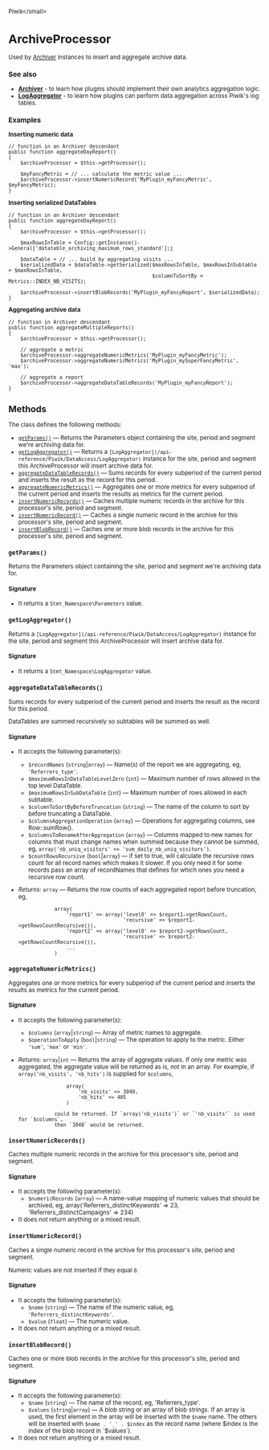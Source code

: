 <small>Piwik\</small>

ArchiveProcessor
================

Used by [Archiver](/api-reference/Piwik/Plugin/Archiver) instances to insert and aggregate archive data.

### See also

- **[Archiver](/api-reference/Piwik/Plugin/Archiver)** - to learn how plugins should implement their own analytics
                                      aggregation logic.
- **[LogAggregator](/api-reference/Piwik/DataAccess/LogAggregator)** - to learn how plugins can perform data aggregation
                                               across Piwik's log tables.

### Examples

**Inserting numeric data**

    // function in an Archiver descendant
    public function aggregateDayReport()
    {
        $archiveProcessor = $this->getProcessor();

        $myFancyMetric = // ... calculate the metric value ...
        $archiveProcessor->insertNumericRecord('MyPlugin_myFancyMetric', $myFancyMetric);
    }

**Inserting serialized DataTables**

    // function in an Archiver descendant
    public function aggregateDayReport()
    {
        $archiveProcessor = $this->getProcessor();

        $maxRowsInTable = Config::getInstance()->General['datatable_archiving_maximum_rows_standard'];j

        $dataTable = // ... build by aggregating visits ...
        $serializedData = $dataTable->getSerialized($maxRowsInTable, $maxRowsInSubtable = $maxRowsInTable,
                                                    $columnToSortBy = Metrics::INDEX_NB_VISITS);

        $archiveProcessor->insertBlobRecords('MyPlugin_myFancyReport', $serializedData);
    }

**Aggregating archive data**

    // function in Archiver descendant
    public function aggregateMultipleReports()
    {
        $archiveProcessor = $this->getProcessor();

        // aggregate a metric
        $archiveProcessor->aggregateNumericMetrics('MyPlugin_myFancyMetric');
        $archiveProcessor->aggregateNumericMetrics('MyPlugin_mySuperFancyMetric', 'max');

        // aggregate a report
        $archiveProcessor->aggregateDataTableRecords('MyPlugin_myFancyReport');
    }

Methods
-------

The class defines the following methods:

- [`getParams()`](#getparams) &mdash; Returns the Parameters object containing the site, period and segment we're archiving data for.
- [`getLogAggregator()`](#getlogaggregator) &mdash; Returns a `[LogAggregator](/api-reference/Piwik/DataAccess/LogAggregator)` instance for the site, period and segment this ArchiveProcessor will insert archive data for.
- [`aggregateDataTableRecords()`](#aggregatedatatablerecords) &mdash; Sums records for every subperiod of the current period and inserts the result as the record for this period.
- [`aggregateNumericMetrics()`](#aggregatenumericmetrics) &mdash; Aggregates one or more metrics for every subperiod of the current period and inserts the results as metrics for the current period.
- [`insertNumericRecords()`](#insertnumericrecords) &mdash; Caches multiple numeric records in the archive for this processor's site, period and segment.
- [`insertNumericRecord()`](#insertnumericrecord) &mdash; Caches a single numeric record in the archive for this processor's site, period and segment.
- [`insertBlobRecord()`](#insertblobrecord) &mdash; Caches one or more blob records in the archive for this processor's site, period and segment.

<a name="getparams" id="getparams"></a>
<a name="getParams" id="getParams"></a>
### `getParams()`

Returns the Parameters object containing the site, period and segment we're archiving
data for.

#### Signature

- It returns a `Stmt_Namespace\Parameters` value.

<a name="getlogaggregator" id="getlogaggregator"></a>
<a name="getLogAggregator" id="getLogAggregator"></a>
### `getLogAggregator()`

Returns a `[LogAggregator](/api-reference/Piwik/DataAccess/LogAggregator)` instance for the site, period and segment this
ArchiveProcessor will insert archive data for.

#### Signature

- It returns a `Stmt_Namespace\LogAggregator` value.

<a name="aggregatedatatablerecords" id="aggregatedatatablerecords"></a>
<a name="aggregateDataTableRecords" id="aggregateDataTableRecords"></a>
### `aggregateDataTableRecords()`

Sums records for every subperiod of the current period and inserts the result as the record
for this period.

DataTables are summed recursively so subtables will be summed as well.

#### Signature

-  It accepts the following parameter(s):
    - `$recordNames` (`string`|`array`) &mdash;
       Name(s) of the report we are aggregating, eg, `'Referrers_type'`.
    - `$maximumRowsInDataTableLevelZero` (`int`) &mdash;
       Maximum number of rows allowed in the top level DataTable.
    - `$maximumRowsInSubDataTable` (`int`) &mdash;
       Maximum number of rows allowed in each subtable.
    - `$columnToSortByBeforeTruncation` (`string`) &mdash;
       The name of the column to sort by before truncating a DataTable.
    - `$columnsAggregationOperation` (`array`) &mdash;
       Operations for aggregating columns, see Row::sumRow().
    - `$columnsToRenameAfterAggregation` (`array`) &mdash;
       Columns mapped to new names for columns that must change names when summed because they cannot be summed, eg, `array('nb_uniq_visitors' => 'sum_daily_nb_uniq_visitors')`.
    - `$countRowsRecursive` (`bool`|`array`) &mdash;
       if set to true, will calculate the recursive rows count for all record names which makes it slower. If you only need it for some records pass an array of recordNames that defines for which ones you need a recursive row count.

- *Returns:*  `array` &mdash;
    Returns the row counts of each aggregated report before truncation, eg,

                  array(
                      'report1' => array('level0' => $report1->getRowsCount,
                                         'recursive' => $report1->getRowsCountRecursive()),
                      'report2' => array('level0' => $report2->getRowsCount,
                                         'recursive' => $report2->getRowsCountRecursive()),
                      ...
                  )

<a name="aggregatenumericmetrics" id="aggregatenumericmetrics"></a>
<a name="aggregateNumericMetrics" id="aggregateNumericMetrics"></a>
### `aggregateNumericMetrics()`

Aggregates one or more metrics for every subperiod of the current period and inserts the results
as metrics for the current period.

#### Signature

-  It accepts the following parameter(s):
    - `$columns` (`array`|`string`) &mdash;
       Array of metric names to aggregate.
    - `$operationToApply` (`bool`|`string`) &mdash;
       The operation to apply to the metric. Either `'sum'`, `'max'` or `'min'`.

- *Returns:*  `array`|`int` &mdash;
    Returns the array of aggregate values. If only one metric was aggregated,
                  the aggregate value will be returned as is, not in an array.
                  For example, if `array('nb_visits', 'nb_hits')` is supplied for `$columns`,

                      array(
                          'nb_visits' => 3040,
                          'nb_hits' => 405
                      )

                  could be returned. If `array('nb_visits')` or `'nb_visits'` is used for `$columns`,
                  then `3040` would be returned.

<a name="insertnumericrecords" id="insertnumericrecords"></a>
<a name="insertNumericRecords" id="insertNumericRecords"></a>
### `insertNumericRecords()`

Caches multiple numeric records in the archive for this processor's site, period
and segment.

#### Signature

-  It accepts the following parameter(s):
    - `$numericRecords` (`array`) &mdash;
       A name-value mapping of numeric values that should be archived, eg, array('Referrers_distinctKeywords' => 23, 'Referrers_distinctCampaigns' => 234)
- It does not return anything or a mixed result.

<a name="insertnumericrecord" id="insertnumericrecord"></a>
<a name="insertNumericRecord" id="insertNumericRecord"></a>
### `insertNumericRecord()`

Caches a single numeric record in the archive for this processor's site, period and
segment.

Numeric values are not inserted if they equal `0`.

#### Signature

-  It accepts the following parameter(s):
    - `$name` (`string`) &mdash;
       The name of the numeric value, eg, `'Referrers_distinctKeywords'`.
    - `$value` (`float`) &mdash;
       The numeric value.
- It does not return anything or a mixed result.

<a name="insertblobrecord" id="insertblobrecord"></a>
<a name="insertBlobRecord" id="insertBlobRecord"></a>
### `insertBlobRecord()`

Caches one or more blob records in the archive for this processor's site, period
and segment.

#### Signature

-  It accepts the following parameter(s):
    - `$name` (`string`) &mdash;
       The name of the record, eg, 'Referrers_type'.
    - `$values` (`string`|`array`) &mdash;
       A blob string or an array of blob strings. If an array is used, the first element in the array will be inserted with the `$name` name. The others will be inserted with `$name . '_' . $index` as the record name (where $index is the index of the blob record in `$values`).
- It does not return anything or a mixed result.


